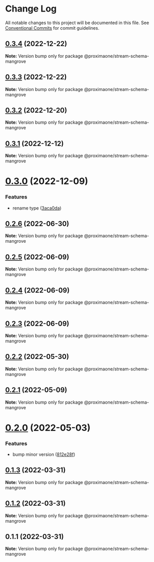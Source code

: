 # Change Log

All notable changes to this project will be documented in this file.
See [Conventional Commits](https://conventionalcommits.org) for commit guidelines.

## [0.3.4](https://github.com/proxima-one/stream-schemas/compare/@proximaone/stream-schema-mangrove@0.3.3...@proximaone/stream-schema-mangrove@0.3.4) (2022-12-22)

**Note:** Version bump only for package @proximaone/stream-schema-mangrove





## [0.3.3](https://github.com/proxima-one/stream-schemas/compare/@proximaone/stream-schema-mangrove@0.3.2...@proximaone/stream-schema-mangrove@0.3.3) (2022-12-22)

**Note:** Version bump only for package @proximaone/stream-schema-mangrove





## [0.3.2](https://github.com/proxima-one/stream-schemas/compare/@proximaone/stream-schema-mangrove@0.3.1...@proximaone/stream-schema-mangrove@0.3.2) (2022-12-20)

**Note:** Version bump only for package @proximaone/stream-schema-mangrove





## [0.3.1](https://github.com/proxima-one/stream-schemas/compare/@proximaone/stream-schema-mangrove@0.3.0...@proximaone/stream-schema-mangrove@0.3.1) (2022-12-12)

**Note:** Version bump only for package @proximaone/stream-schema-mangrove





# [0.3.0](https://github.com/proxima-one/stream-schemas/compare/@proximaone/stream-schema-mangrove@0.2.6...@proximaone/stream-schema-mangrove@0.3.0) (2022-12-09)


### Features

* rename type ([3aca0da](https://github.com/proxima-one/stream-schemas/commit/3aca0dab78c1575acb47a6242c064c2aab997729))





## [0.2.6](https://github.com/proxima-one/stream-schemas/compare/@proximaone/stream-schema-mangrove@0.2.5...@proximaone/stream-schema-mangrove@0.2.6) (2022-06-30)

**Note:** Version bump only for package @proximaone/stream-schema-mangrove





## [0.2.5](https://github.com/proxima-one/stream-schemas/compare/@proximaone/stream-schema-mangrove@0.2.4...@proximaone/stream-schema-mangrove@0.2.5) (2022-06-09)

**Note:** Version bump only for package @proximaone/stream-schema-mangrove





## [0.2.4](https://github.com/proxima-one/stream-schemas/compare/@proximaone/stream-schema-mangrove@0.2.3...@proximaone/stream-schema-mangrove@0.2.4) (2022-06-09)

**Note:** Version bump only for package @proximaone/stream-schema-mangrove





## [0.2.3](https://github.com/proxima-one/stream-schemas/compare/@proximaone/stream-schema-mangrove@0.2.2...@proximaone/stream-schema-mangrove@0.2.3) (2022-06-09)

**Note:** Version bump only for package @proximaone/stream-schema-mangrove





## [0.2.2](https://github.com/proxima-one/stream-schemas/compare/@proximaone/stream-schema-mangrove@0.2.1...@proximaone/stream-schema-mangrove@0.2.2) (2022-05-30)

**Note:** Version bump only for package @proximaone/stream-schema-mangrove





## [0.2.1](https://github.com/proxima-one/stream-schemas/compare/@proximaone/stream-schema-mangrove@0.2.0...@proximaone/stream-schema-mangrove@0.2.1) (2022-05-09)

**Note:** Version bump only for package @proximaone/stream-schema-mangrove





# [0.2.0](https://github.com/proxima-one/stream-schemas/compare/@proximaone/stream-schema-mangrove@0.1.10...@proximaone/stream-schema-mangrove@0.2.0) (2022-05-03)


### Features

* bump minor version ([812e28f](https://github.com/proxima-one/stream-schemas/commit/812e28f9f1f610f70836f338a4dcd007944f2880))





## [0.1.3](https://github.com/proxima-one/proxima-npm/compare/@proximaone/stream-schema-mangrove@0.1.2...@proximaone/stream-schema-mangrove@0.1.3) (2022-03-31)

**Note:** Version bump only for package @proximaone/stream-schema-mangrove





## [0.1.2](https://github.com/proxima-one/proxima-npm/compare/@proximaone/stream-schema-mangrove@0.1.1...@proximaone/stream-schema-mangrove@0.1.2) (2022-03-31)

**Note:** Version bump only for package @proximaone/stream-schema-mangrove





## 0.1.1 (2022-03-31)

**Note:** Version bump only for package @proximaone/stream-schema-mangrove
